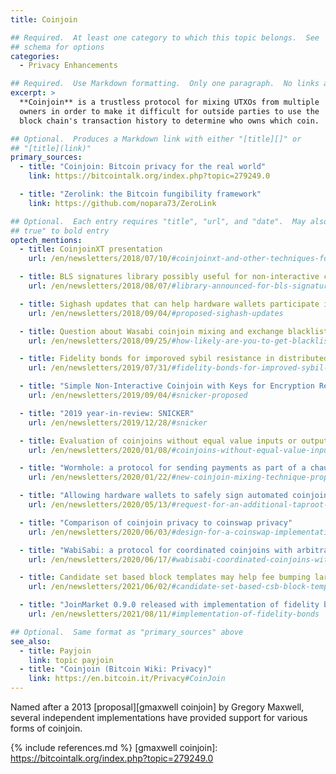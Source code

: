 ```yaml
---
title: Coinjoin

## Required.  At least one category to which this topic belongs.  See
## schema for options
categories:
  - Privacy Enhancements

## Required.  Use Markdown formatting.  Only one paragraph.  No links allowed.
excerpt: >
  **Coinjoin** is a trustless protocol for mixing UTXOs from multiple
  owners in order to make it difficult for outside parties to use the
  block chain's transaction history to determine who owns which coin.

## Optional.  Produces a Markdown link with either "[title][]" or
## "[title](link)"
primary_sources:
  - title: "Coinjoin: Bitcoin privacy for the real world"
    link: https://bitcointalk.org/index.php?topic=279249.0

  - title: "Zerolink: the Bitcoin fungibility framework"
    link: https://github.com/nopara73/ZeroLink

## Optional.  Each entry requires "title", "url", and "date".  May also use "feature:
## true" to bold entry
optech_mentions:
  - title: CoinjoinXT presentation
    url: /en/newsletters/2018/07/10/#coinjoinxt-and-other-techniques-for-deniable-transfers

  - title: BLS signatures library possibly useful for non-interactive coinjoins
    url: /en/newsletters/2018/08/07/#library-announced-for-bls-signatures

  - title: Sighash updates that can help hardware wallets participate in coinjoins
    url: /en/newsletters/2018/09/04/#proposed-sighash-updates

  - title: Question about Wasabi coinjoin mixing and exchange blacklisting
    url: /en/newsletters/2018/09/25/#how-likely-are-you-to-get-blacklisted-by-an-exchange-if-you-use-wasabi-wallet-s-coinjoin-mixing

  - title: Fidelity bonds for imporoved sybil resistance in distributed coinjoin
    url: /en/newsletters/2019/07/31/#fidelity-bonds-for-improved-sybil-resistance

  - title: "Simple Non-Interactive Coinjoin with Keys for Encryption Reused (SNICKER)"
    url: /en/newsletters/2019/09/04/#snicker-proposed

  - title: "2019 year-in-review: SNICKER"
    url: /en/newsletters/2019/12/28/#snicker

  - title: Evaluation of coinjoins without equal value inputs or outputs
    url: /en/newsletters/2020/01/08/#coinjoins-without-equal-value-inputs-or-outputs

  - title: "Wormhole: a protocol for sending payments as part of a chaumian coinjoin"
    url: /en/newsletters/2020/01/22/#new-coinjoin-mixing-technique-proposed

  - title: "Allowing hardware wallets to safely sign automated coinjoin transactions"
    url: /en/newsletters/2020/05/13/#request-for-an-additional-taproot-signature-commitment

  - title: "Comparison of coinjoin privacy to coinswap privacy"
    url: /en/newsletters/2020/06/03/#design-for-a-coinswap-implementation

  - title: "WabiSabi: a protocol for coordinated coinjoins with arbitrary output values"
    url: /en/newsletters/2020/06/17/#wabisabi-coordinated-coinjoins-with-arbitrary-output-values

  - title: Candidate set based block templates may help fee bumping large coinjoins
    url: /en/newsletters/2021/06/02/#candidate-set-based-csb-block-template-construction

  - title: "JoinMarket 0.9.0 released with implementation of fidelity bonds for coinjoin sybil resistance"
    url: /en/newsletters/2021/08/11/#implementation-of-fidelity-bonds

## Optional.  Same format as "primary_sources" above
see_also:
  - title: Payjoin
    link: topic payjoin
  - title: "Coinjoin (Bitcoin Wiki: Privacy)"
    link: https://en.bitcoin.it/Privacy#CoinJoin
---
```

Named after a 2013 [proposal][gmaxwell coinjoin] by Gregory Maxwell,
several independent implementations have provided support for various
forms of coinjoin.

{% include references.md %}
[gmaxwell coinjoin]: https://bitcointalk.org/index.php?topic=279249.0
